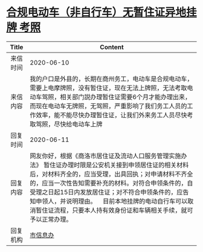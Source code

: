 # <a href="http://www.shangluo.gov.cn/zmhd/ldxxxx.jsp?urltype=leadermail.LeaderMailContentUrl&wbtreeid=1112&leadermailid=6013">合规电动车（非自行车）无暂住证异地挂牌 考照</a>
|Title|Content|
|:---:|---|
|来信时间|2020-06-10|
|来信内容|我的户口是外县的，长期在商州务工，电动车是合规电动车，需要上电摩牌照，没有暂住证，现在无法上牌照，无法考取电动车驾照，相关部门説办理暂住证需要6个月才能办理出来，而现在电动车无牌照，无驾照，严重影响了我们务工人员的工作效率，能不能尽快办理暂住证，让我们外来务工人员尽快考取驾照，尽快给电动车上牌|
|回复时间|2020-06-11|
|回复内容|网友你好，根据《商洛市居住证及流动人口服务管理实施办法》 暂住证办理时限是公安机关接到申领居住证的相关材料后，对材料齐全的，应当受理，出具回执；对申请材料不齐全的，应当一次性告知需要补充的材料。对符合申领条件的，自受理之日起15日内发放居住证；对不符合申领条件的，应告知申领人，并说明理由。    目前本地挂牌的电动自行车可以取消暂住证流程，只要本人持有效身份证和车辆相关手续，就可予以正常办理。|
|回复机构|<a href="../../categories/agencies/市信息办.md">市信息办</a>|
